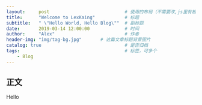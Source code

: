 ```yaml
---
layout:     post                            # 使用的布局（不需要改,js里有根据布局做判断）
title:      "Welcome to LexKaing"           # 标题
subtitle:   " \"Hello World, Hello Blog\""  # 副标题
date:       2019-03-14 12:00:00             # 时间
author:     "Alex"                          # 作者
header-img: "img/tag-bg.jpg"       # 这篇文章标题背景图片
catalog: true                               # 是否归档
tags:                                       # 标签，可多个
    - Blog
---
```


## 正文

Hello